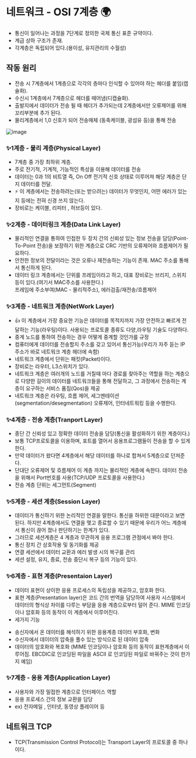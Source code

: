 # 네트워크 - OSI 7계층 🌍

 * 통신이 일어나는 과정을 7단계로 정의한 국제 통신 표준 규약이다.
 * 계급 상하 구조가 존재.
 * 각계층은 독립되어 있다.(용이성, 유지관리의 수월성)

## 작동 원리
 * 전송 시 7계층에서 1계층으로 각각의 층마다 인식할 수 있어야 하는 헤더를 붙임(캡슐화).
 * 수신시 1계층에서 7계층으로 헤더를 떼어냄(디캡슐화).
 * 출발지에서 데이터가 전송 될 때 헤더가 추가되는데 2계층에서만 오류제어를 위해 꼬리부분에 추가 된다.
 * 물리계층에서 1,0 신호가 되어 전송매체 (동축케이블, 광섬유 등)을 통해 전송


![image](https://user-images.githubusercontent.com/92282445/215492678-37ebf720-18c3-49cb-84ba-4f614659c474.png)


### ✨1계층 - 물리 계층(Physical Layer)
 * 7계층 중 가장 최하위 계층.  
 * 주로 전기적, 기계적, 기능적인 특성을 이용해 데이터를 전송  
 * 데이터는 0과 1의 비트열 즉, On Off 전기적 신호 상태로 이루어져 해당 계층은 단지 데이터를 전달.  
 * ⚡ 이 계층에서는 전송하려는(또는 받으려는) 데이터가 무엇인지, 어떤 에러가 있는지 등에는 전혀 신경 쓰지 않는다.  
 * 장비로는 케이블, 리피터 , 허브등이 있다.


### ✨2계층 - 데이터링크 계층(Data Link Layer)
* 물리적인 연결을 통하여 인접한 두 장치 간의 신뢰성 있는 정보 전송을 담당(Point-To-Point 전송)을 
보장하기 위한 계층으로 CRC 기반의 오류제어와 흐름제어가 필요하다.  
* 안전한 정보의 전달이라는 것은 오류나 재전송하는 기능이 존재.   MAC 주소를 통해서 통신하게 된다.  
* 데이터 링크 계층에서는 단위를 프레임이라고 하고, 대표 장비로는 브리지, 스위치 등이 있다.(여기서 MAC주소를 사용한다.)  
프레임에 주소부여(MAC - 물리적주소),  에러검출/재전송/흐름제어


### ✨3계층 - 네트워크 계층(NetWork Layer)
* 👍 이 계층에서 가장 중요한 기능은 데이터를 목적지까지 가장 안전하고 빠르게 전달하는 기능(라우팅)이다. 
사용되는 프로토콜 종류도 다양,라우팅 기술도 다양하다.
* 중계 노드를 통하여 전송하는 경우 어떻게 중계할 것인가를 규정
* 컴퓨터에게 데이터를 전송할지 주소를 갖고 있어서 통신가능(우리가 자주 듣는 IP 주소가 바로 네트워크 계층 헤더에 속함)
* 네트워크 계층에서 단위는 패킷(Packet)이다.
* 장비로는 라우터, L3스위치가 있다.
* 네트워크 계층은 여러개의 노드를 거칠때 마다 경로를 찾아주는 역할을 하는 계층으로
다양한 길이의 데이터를 네트워크들을 통해 전달하고, 그 과정에서 전송하는 계층이 요구하는 서비스 품짐(Qos)을 제공
* 네트워크 계층은 라우팅, 흐름 제어, 세그멘테이션(segmentation/desegmentation)
오류제어, 인터네트워킹 등을 수행한다.


### ✨4계층 - 전송 계층(Tranport Layer)
* 종단 간 신뢰성 있고 정확한 데이터 전송을 담당(통신을 활성화하기 위한 계층이다.)
* 보통 TCP프로토콜을 이용하며, 포트를 열어서 응용프로그램들이 전송을 할 수 있게 한다.
* 만약 데이터가 왔다면 4계층에서 해당 데이터를 하나로 합쳐서 5계층으로 던져준다.
* 단대단 오류제어 및 흐름제어 이 계층 까지는 물리적인 계층에 속한다. 데이터 전송을 위해서 Port번호를 사용(TCP/UDP 프로토콜을 사용한다.)
* 전송 계층 단위는 세그먼트(Segment)  


### ✨5계층 - 세션 계층(Session Layer)
* 데이터가 통신하기 위한 논리적인 연결을 말한다. 통신을 하위한 대문이라고 보면 된다. 하지만 4계층에서도 연결을 맺고 종료할 수 있기 때문에 우리가 어느 계층에서 통신이 끊어 졌나 판단하기는 한계가 있다. 
* 그러므로 세션계층은 4 계층과 무관하게 응용 프로그램 관점에서 봐야 한다.  
* 통신 장치 간 상호작용 및 동기화를 제공  
* 연결 세션에서 데이터 교환과 에러 발생 시의 복구를 관리  
* 세션 설정, 유지, 종료, 전송 중단시 복구 등의 기능이 있다.  



### ✨6계층 - 표현 계층(Presentaion Layer)
* 데이터 표현이 상이한 응용 프로세스의 독립성을 제공하고, 암호화 한다.
* 표현 계층(Presentation layer)은 코드 간의 번역을 담당하여 사용자 시스템에서 데이터의 형식상 차이를 다루는 부담을 응용 계층으로부터 덜어 준다. MIME 인코딩이나 암호화 등의 동작이 이 계층에서 이루어진다.  
* 세가지 기능 
 -  송신자에서 온 데이터를 해석하기 위한 응용계층 데이터 부호화, 변화
 -  수신자에서 데이터의 압축을 풀수 있는 방식으로 된 데이터 압축  
 -  데이터의 암호화와 복호화 (MIME 인코딩이나 암호화 등의 동작이 표현계층에서 이루어짐. EBCDIC로 인코딩된 파일을 ASCII 로 인코딩된 파일로 바꿔주는 것이 한가지 예임)

 ### ✨7계층 - 응용 계층(Application Layer)
 * 사용자와 가장 밀접한 계층으로 인터페이스 역할
 * 응용 프로세스 간의 정보 교환을 담당
 * ex) 전자메일 , 인터넷, 동영상 플레이어 등



 ## 네트워크 TCP
  * TCP(Transmission Control Protocol)는 Transport Layer의 프로토콜 중 하나이다.